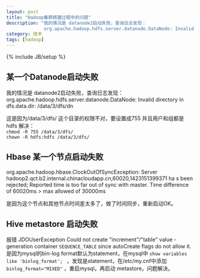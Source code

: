 ```yaml
---
layout: post
title: "Hadoop集群搭建过程中的问题"
description: "我的情况是 datanode2启动失败，查询日志发现：
              org.apache.hadoop.hdfs.server.datanode.DataNode: Invalid directory in dfs.data.dir: /data/3/dfs/dn"
category: 技术
tags: [hadoop]
---
```

{% include JB/setup %}

## 某一个Datanode启动失败

我的情况是 datanode2启动失败，查询日志发现：   
org.apache.hadoop.hdfs.server.datanode.DataNode: Invalid directory in dfs.data.dir: /data/3/dfs/dn   

这是因为/data/3/dfs/ 这个目录的权限不对，要设置成755 并且用户和组都是 hdfs 解决：   
`chmod -R 755 /data/3/dfs/`   
`chown -R hdfs:hdfs /data/3/dfs/`

## Hbase 某一个节点启动失败

org.apache.hadoop.hbase.ClockOutOfSyncException: Server hadoop2.qct.b2.internal.chinacloudapp.cn,60020,1423151399371 ha
s been rejected; Reported time is too far out of sync with master.  Time difference of 60020ms > max allowed of 30000ms

是因为这个节点和其他节点时间差太多了，做了时间同步，重新启动OK。


## Hive metastore 启动失败   

报错 JDOUserException Could not create "increment"/"table" value -generation container `SEQUENCE_TABLE` since autoCreate flags do not allow it. 是因为mysql的bin-log format默认为statement，在mysql中  `show variables like 'binlog_format'; ` ，发现是statement，在/etc/my.cnf中添加 `binlog_format="MIXED"` ，重启mysql，再启动 metastore，问题解决。
